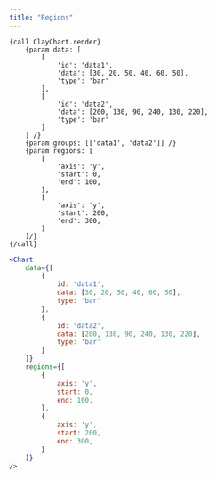 ```yaml
---
title: "Regions"
---
```


<article id="1">

<clay-chart component="Chart"
	props='{"data": [{"id": "data1", "data": [30, 20, 50, 40, 60, 50], "type": "bar"}, {"id": "data2", "data": [200, 130, 90, 240, 130, 220], "type": "bar"}], "groups": [["data1", "data2"]], "regions": [{
			"axis": "y",
			"start": 0,
			"end": 100
		},
		{
			"axis": "y",
			"start": 200,
			"end": 300
		}]}'></clay-chart>

```soy
{call ClayChart.render}
	{param data: [
		[
			'id': 'data1',
			'data': [30, 20, 50, 40, 60, 50],
			'type': 'bar'
		],
		[
			'id': 'data2',
			'data': [200, 130, 90, 240, 130, 220],
			'type': 'bar'
		]
	] /}
	{param groups: [['data1', 'data2']] /}
	{param regions: [
		[
			'axis': 'y',
			'start': 0,
			'end': 100,
		],
		[
			'axis': 'y',
			'start': 200,
			'end': 300,
		]
	]/}
{/call}
```

```jsx
<Chart
	data={[
		{
			id: 'data1',
			data: [30, 20, 50, 40, 60, 50],
			type: 'bar'
		},
		{
			id: 'data2',
			data: [200, 130, 90, 240, 130, 220],
			type: 'bar'
		}
	]}
	regions={[
		{
			axis: 'y',
			start: 0,
			end: 100,
		},
		{
			axis: 'y',
			start: 200,
			end: 300,
		}
	]}
/>
```
</article>
